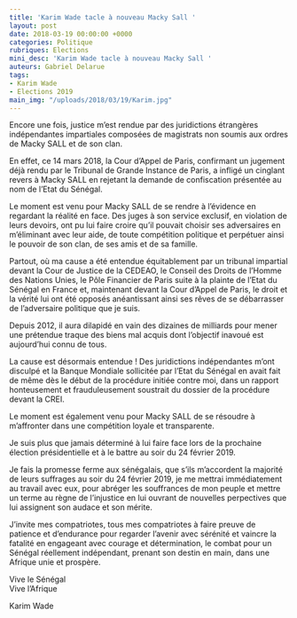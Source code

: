 ```yaml
---
title: 'Karim Wade tacle à nouveau Macky Sall '
layout: post
date: 2018-03-19 00:00:00 +0000
categories: Politique
rubriques: Elections
mini_desc: 'Karim Wade tacle à nouveau Macky Sall '
auteurs: Gabriel Delarue
tags:
- Karim Wade
- Elections 2019
main_img: "/uploads/2018/03/19/Karim.jpg"
---
```

Encore une fois, justice m’est rendue par des juridictions étrangères indépendantes impartiales composées de magistrats non soumis aux ordres de Macky SALL et de son clan.

En effet, ce 14 mars 2018, la Cour d’Appel de Paris, confirmant un jugement déjà rendu par le Tribunal de Grande Instance de Paris, a infligé un cinglant revers à Macky SALL en rejetant la demande de confiscation présentée au nom de l’Etat du Sénégal.

Le moment est venu pour Macky SALL de se rendre à l’évidence en regardant la réalité en face. Des juges à son service exclusif, en violation de leurs devoirs, ont pu lui faire croire qu’il pouvait choisir ses adversaires en m’éliminant avec leur aide, de toute compétition politique et perpétuer ainsi le pouvoir de son clan, de ses amis et de sa famille.

Partout, où ma cause a été entendue équitablement par un tribunal impartial devant la Cour de Justice de la CEDEAO, le Conseil des Droits de l’Homme des Nations Unies, le Pôle Financier de Paris suite à la plainte de l’Etat du Sénégal en France et, maintenant devant la Cour d’Appel de Paris, le droit et la vérité lui ont été opposés anéantissant ainsi ses rêves de se débarrasser de l’adversaire politique que je suis.

Depuis 2012, il aura dilapidé en vain des dizaines de milliards pour mener une prétendue traque des biens mal acquis dont l’objectif inavoué est aujourd’hui connu de tous.

La cause est désormais entendue ! Des juridictions indépendantes m’ont disculpé et la Banque Mondiale sollicitée par l’Etat du Sénégal en avait fait de même dès le début de la procédure initiée contre moi, dans un rapport honteusement et frauduleusement soustrait du dossier de la procédure devant la CREI.

Le moment est également venu pour Macky SALL de se résoudre à m’affronter dans une compétition loyale et transparente.

Je suis plus que jamais déterminé à lui faire face lors de la prochaine élection présidentielle et à le battre au soir du 24 février 2019.

Je fais la promesse ferme aux sénégalais, que s’ils m’accordent la majorité de leurs suffrages au soir du 24 février 2019, je me mettrai immédiatement au travail avec eux, pour abréger les souffrances de mon peuple et mettre un terme au règne de l’injustice en lui ouvrant de nouvelles perpectives que lui assignent son audace et son mérite.

J’invite mes compatriotes, tous mes compatriotes à faire preuve de patience et d’endurance pour regarder l’avenir avec sérénité et vaincre la fatalité en engageant avec courage et détermination, le combat pour un Sénégal réellement indépendant, prenant son destin en main, dans une Afrique unie et prospère.

Vive le Sénégal  
Vive l’Afrique

Karim Wade